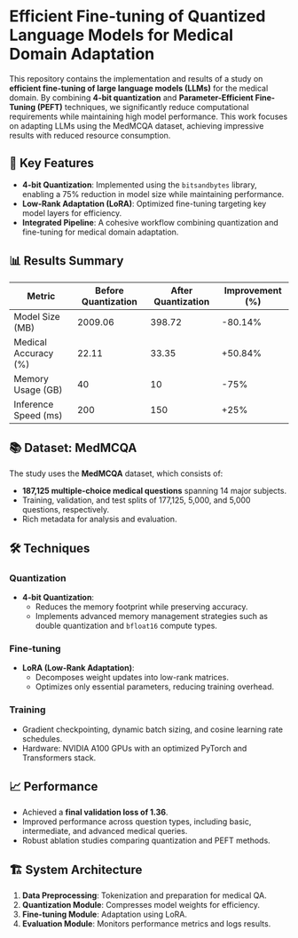 # Efficient Fine-tuning of Quantized Language Models for Medical Domain Adaptation

This repository contains the implementation and results of a study on **efficient fine-tuning of large language models (LLMs)** for the medical domain. By combining **4-bit quantization** and **Parameter-Efficient Fine-Tuning (PEFT)** techniques, we significantly reduce computational requirements while maintaining high model performance. This work focuses on adapting LLMs using the MedMCQA dataset, achieving impressive results with reduced resource consumption.

## 🚀 Key Features
- **4-bit Quantization**: Implemented using the `bitsandbytes` library, enabling a 75% reduction in model size while maintaining performance.
- **Low-Rank Adaptation (LoRA)**: Optimized fine-tuning targeting key model layers for efficiency.
- **Integrated Pipeline**: A cohesive workflow combining quantization and fine-tuning for medical domain adaptation.

## 📊 Results Summary
| Metric                 | Before Quantization | After Quantization | Improvement (%) |
|------------------------|---------------------|--------------------|------------------|
| Model Size (MB)        | 2009.06            | 398.72            | -80.14%         |
| Medical Accuracy (%)   | 22.11              | 33.35             | +50.84%         |
| Memory Usage (GB)      | 40                 | 10                | -75%            |
| Inference Speed (ms)   | 200                | 150               | +25%            |

## 📚 Dataset: MedMCQA
The study uses the **MedMCQA** dataset, which consists of:
- **187,125 multiple-choice medical questions** spanning 14 major subjects.
- Training, validation, and test splits of 177,125, 5,000, and 5,000 questions, respectively.
- Rich metadata for analysis and evaluation.

## 🛠 Techniques
### Quantization
- **4-bit Quantization**:
  - Reduces the memory footprint while preserving accuracy.
  - Implements advanced memory management strategies such as double quantization and `bfloat16` compute types.

### Fine-tuning
- **LoRA (Low-Rank Adaptation)**:
  - Decomposes weight updates into low-rank matrices.
  - Optimizes only essential parameters, reducing training overhead.

### Training
- Gradient checkpointing, dynamic batch sizing, and cosine learning rate schedules.
- Hardware: NVIDIA A100 GPUs with an optimized PyTorch and Transformers stack.

## 📈 Performance
- Achieved a **final validation loss of 1.36**.
- Improved performance across question types, including basic, intermediate, and advanced medical queries.
- Robust ablation studies comparing quantization and PEFT methods.

## 🏗 System Architecture
1. **Data Preprocessing**: Tokenization and preparation for medical QA.
2. **Quantization Module**: Compresses model weights for efficiency.
3. **Fine-tuning Module**: Adaptation using LoRA.
4. **Evaluation Module**: Monitors performance metrics and logs results.
